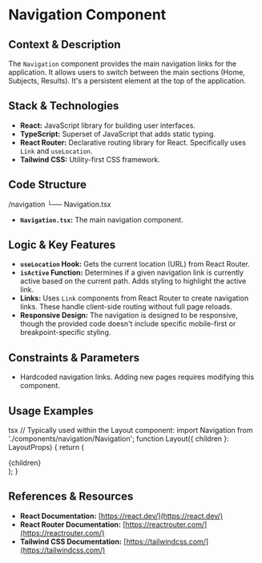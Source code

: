 
# Navigation Component

## Context & Description

The `Navigation` component provides the main navigation links for the application. It allows users to switch between the main sections (Home, Subjects, Results). It's a persistent element at the top of the application.

## Stack & Technologies

-   **React:** JavaScript library for building user interfaces.
-   **TypeScript:** Superset of JavaScript that adds static typing.
-   **React Router:**  Declarative routing library for React.  Specifically uses `Link` and `useLocation`.
-   **Tailwind CSS:** Utility-first CSS framework.

## Code Structure
/navigation
└── Navigation.tsx


-   **`Navigation.tsx`:** The main navigation component.

## Logic & Key Features

-   **`useLocation` Hook:**  Gets the current location (URL) from React Router.
-   **`isActive` Function:**  Determines if a given navigation link is currently active based on the current path.  Adds styling to highlight the active link.
-   **Links:** Uses `Link` components from React Router to create navigation links.  These handle client-side routing without full page reloads.
-   **Responsive Design:** The navigation is designed to be responsive, though the provided code doesn't include specific mobile-first or breakpoint-specific styling.

## Constraints & Parameters

-   Hardcoded navigation links.  Adding new pages requires modifying this component.

## Usage Examples
tsx
// Typically used within the Layout component:
import Navigation from './components/navigation/Navigation';
function Layout({ children }: LayoutProps) {
    return (
    <div className="min-h-screen bg-gray-900 text-white">
        <Navigation />
        <main>{children}</main>
    </div>
    );
}

## References & Resources

-   **React Documentation:** [https://react.dev/](https://react.dev/)
-   **React Router Documentation:** [https://reactrouter.com/](https://reactrouter.com/)
-   **Tailwind CSS Documentation:** [https://tailwindcss.com/](https://tailwindcss.com/)